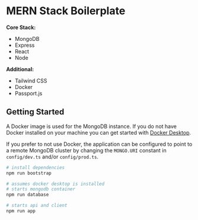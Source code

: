 # MERN Stack Boilerplate

**Core Stack:**
- MongoDB
- Express
- React
- Node

**Additional:**
- Tailwind CSS
- Docker
- Passport.js

## Getting Started
A Docker image is used for the MongoDB instance. If you do not have Docker installed on your machine you can get started with [Docker Desktop](https://www.docker.com/products/docker-desktop).

If you  prefer to not use Docker, the application can be configured to point to a remote MongoDB cluster by changing the `MONGO.URI` constant in `config/dev.ts` and/or `config/prod.ts`. 
```bash
# install dependencies
npm run bootstrap

# assumes docker desktop is installed
# starts mongodb container
npm run database

# starts api and client
npm run app
```


